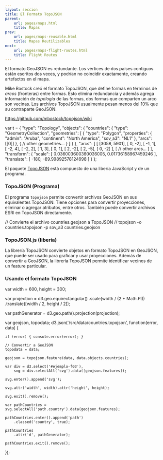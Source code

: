```yaml
---
layout: seccion
title: El Formato TopoJSON
parent:
    url: pages/maps.html
    title: Mapas
prev:
    url: pages/maps-reusable.html
    title: Mapas Reutilizables
next:
    url: pages/maps-flight-routes.html
    title: Flight Routes
---
```


El formato GeoJSON es redundante. Los vértices de dos países contiguos están escritos dos veces, y podrían no coincidir exactamente, creando artefactos en el mapa.

Mike Bostock creó el formato TopoJSON, que define formas en términos de _arcos_ (fronteras) entre formas. Esto elimina redundancia y además agrega información de _topología_ de las formas, dos formas que comparten un arco son vecinas. Los archivos TopoJSON usualmente pesan menos del 10% que su contraparte GeoJSON.

https://github.com/mbostock/topojson/wiki

<div class="runnable" id="code-f01">
var t = {
    "type": "Topology",
    "objects": {
        "countries": {
            "type": "GeometryCollection",
            "geometries": [
                {
                    "type": "Polygon",
                    "properties": {
                        "admin": "Aruba",
                        "continent": "North America",
                        "sov_a3": "NL1"
                    },
                    "arcs": [[0]]
                },
                {
                    // other geometries...
                }
            ]
        }
    },
    "arcs": [
        [
            [3058, 5901],
            [   0,   -2],
            [  -1,    1],
            [  -2,    4],
            [  -2,    2],
            [   1,    3],
            [   0,    1],
            [   2,   -2],
            [   2,   -5],
            [   0,   -2]
        ],
        [
            // other arcs...
        ]
    ],
    "transform": {
        "scale": [
            0.036003600360036005,
            0.01736158967459246
        ],
        "translate": [
            -180,
            -89.99892578124998
        ]
    }
};
</div>
<script>codeBlock().editor('#code-f01').init();</script>


El paquete [TopoJSON](https://github.com/mbostock/topojson) está compuesto de una libería JavaScript y de un programa.

### TopoJSON (Programa)

El programa `topojson` permite convertir archivos GeoJSON en sus equivalentes TopoJSON. Tiene opciones para convertir proyecciones, eliminar o agregar atributos, entre otros. También puede convertir archivos ESRI en TopoJSON directamente.

<div class="runnable" id="code-f02">
// Convierte el archivo countries.geojson a TopoJSON
//  topojson -o countries.topojson -p sov_a3 countries.geojson
</div>
<script>codeBlock().editor('#code-f02').init();</script>

### TopoJSON.js (libería)

La librería TopoJSON convierte objetos en formato TopoJSON en GeoJSON, que puede ser usado para graficar y usar proyecciones. Además de convertir a GeoJSON, la librería TopoJSON permite identificar vecinos de un feature particular.


### Usando el formato TopoJSON


<div class="runnable" id="code-f03">
var width  = 600,
    height = 300;

var projection = d3.geo.equirectangular()
    .scale(width / (2 * Math.PI))
    .translate([width / 2, height / 2]);

var pathGenerator = d3.geo.path().projection(projection);

var geojson,
    topodata;
d3.json('/src/data/countries.topojson', function(error, data) {

    if (error) { console.error(error); }

    // Convertir a GeoJSON
    topodata = data;

    geojson = topojson.feature(data, data.objects.countries);

    var div = d3.select('#ejemplo-f03'),
        svg = div.selectAll('svg').data([geojson.features]);

    svg.enter().append('svg');

    svg.attr('width', width).attr('height', height);

    svg.exit().remove();

    var pathCountries = svg.selectAll('path.country').data(geojson.features);

    pathCountries.enter().append('path')
        .classed('country', true);

    pathCountries
        .attr('d', pathGenerator);

    pathCountries.exit().remove();
});


</div>
<script>codeBlock().editor('#code-f03').init();</script>

<div class="ejemplo">
    <div id="ejemplo-f03"></div>
</div>


